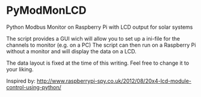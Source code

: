 # PyModMonLCD
Python Modbus Monitor on Raspberry Pi with LCD output for solar systems 

The script provides a GUI wich will allow you to set up a ini-file for the channels to monitor (e.g. on a PC)
The script can then run on a Raspberry Pi without a monitor and will display the data on a LCD.

The data layout is fixed at the time of this writing.
Feel free to change it to your liking.

Inspired by: http://www.raspberrypi-spy.co.uk/2012/08/20x4-lcd-module-control-using-python/
